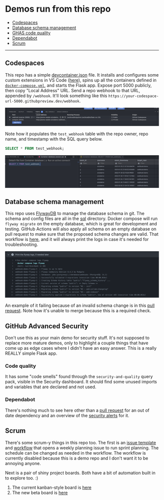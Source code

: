 # Demos run from this repo

- [Codespaces](#codespaces)
- [Database schema management](#database-schema-management)
- [GHAS code quality](#code-quality)
- [Dependabot](#dependabot)
- [Scrum](#scrum)

---

## Codespaces

This repo has a simple [devcontainer.json](.devcontainer/devcontainer.json) file.  It installs and configures some custom extensions in VS Code ([here](.devcontainer/devcontainer.json#L21-L41)), spins up all the containers defined in [`docker-compose.yml`](docker-compose.yml), and starts the Flask app.  Expose port 5000 publicly, then copy "Local Address" URL.  Send a repo webhook to that URL, appended by `/webhook`.  It'll look something like this `https://your-codespace-url-5000.githubpreview.dev/webhook`.  

![images/port-forwarding.png](images/port-forwarding.png)

Note how it populates the `test_webhook` table with the repo owner, repo name, and timestamp with the SQL query below.

```sql
SELECT * FROM test_webhook;
```

![images/db-query.png](images/db-query.png)

## Database schema management

This repo uses [FlywayDB](https://flywaydb.org/) to manage the database schema in git.  The schema and config files are all in the [sql](sql) directory.  Docker compose will run `flyway migrate` on the empty database, which is great for development and testing.  GitHub Actions will also apply all schema on an empty database on pull request to make sure that the proposed schema changes are valid.  That workflow is [here](.github/workflows/db.yml), and it will always print the logs in case it's needed for troubleshooting.

![images/flyway-logs.png](images/flyway-logs.png)

An example of it failing because of an invalid schema change is in this [pull request](https://github.com/octodemo/webhook-demo/pull/23).  Note how it's unable to merge because this is a required check.

## GitHub Advanced Security

Don't use this as your main demo for security stuff.  It's not supposed to replace more mature demos, only to highlight a couple things that have come up as edge cases where I didn't have an easy answer.  This is a really REALLY simple Flask app.

### Code quality

It has some "code smells" found through the `security-and-quality` query pack, visible in the Security dashboard.  It should find some unused imports and variables that are declared and not used.

### Dependabot

There's nothing much to see here other than a [pull request](https://github.com/octodemo/webhook-demo/pull/20) for an out of date dependency and an overview of the [security alerts](https://github.com/octodemo/webhook-demo/security/dependabot) for it.

## Scrum

There's some scrum-y things in this repo too.  The first is an [issue template](.github/ISSUE_TEMPLATE/scrum.md) and [workflow](.github/workflows/scrum.yml) that opens a weekly planning issue to run sprint planning.  The schedule can be changed as needed in the workflow.  The workflow is currently disabled because this is a demo repo and I don't want it to be annoying anyone.

Next is a pair of shiny project boards.  Both have a bit of automation built in to explore too. :)

1. The current kanban-style board is [here](https://github.com/octodemo/webhook-demo/projects/1)
2. The new beta board is [here](https://github.com/orgs/octodemo/projects/62)

